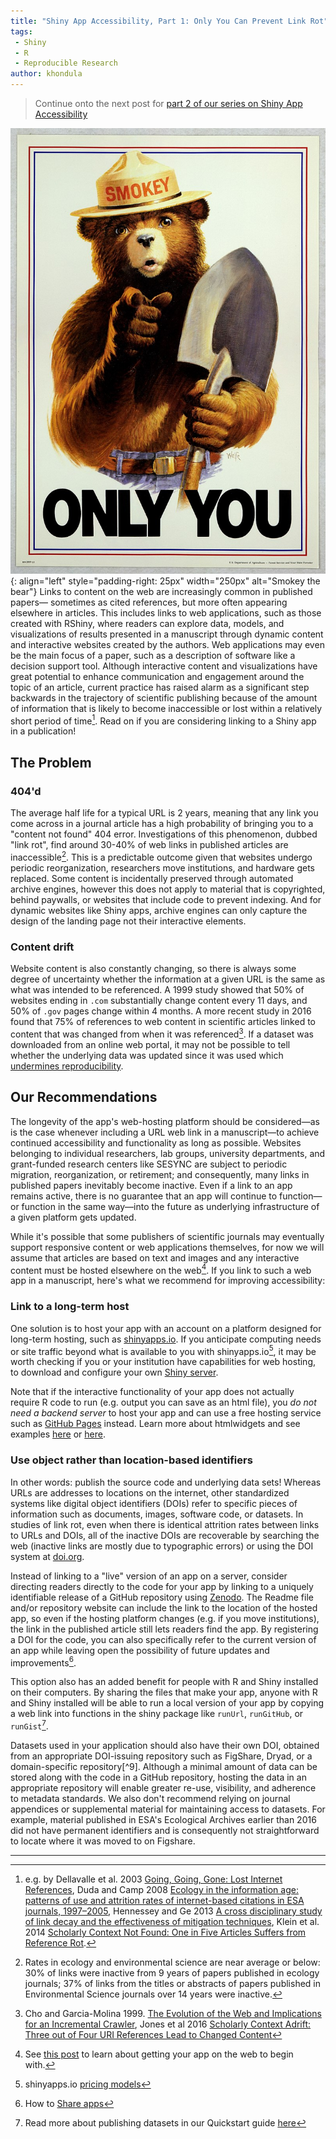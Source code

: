 ```yaml
---
title: "Shiny App Accessibility, Part 1: Only You Can Prevent Link Rot"
tags:
 - Shiny
 - R
 - Reproducible Research
author: khondula
---
```


> Continue onto the next post for [part 2 of our series on Shiny App Accessibility](https://cyberhelp.sesync.org/blog/shiny-accessibility.html)

![](/assets/images/only-you.jpg){: align="left" style="padding-right: 25px" width="250px" alt="Smokey the bear"} Links to content on the web are increasingly common in published papers&mdash; sometimes as cited references, but more often appearing elsewhere in articles. This includes links to web applications, such as those created with RShiny, where readers can explore data, models, and visualizations of results presented in a manuscript through dynamic content and interactive websites created by the authors. Web applications may even be the main focus of a paper, such as a description of software like a decision support tool. Although interactive content and visualizations have great potential to enhance communication and engagement around the topic of an article, current practice has raised alarm as a significant step backwards in the trajectory of scientific publishing because of the amount of information that is likely to become inaccessible or lost within a relatively short period of time[^1]. Read on if you are considering linking to a Shiny app in a publication!

<!--break-->

## The Problem 

### 404'd

The average half life for a typical URL is 2 years, meaning that any link you come across in a journal article has a high probability of bringing you to a "content not found" 404 error. Investigations of this phenomenon, dubbed "link rot", find around 30-40% of web links in published articles are inaccessible[^2]. This is a predictable outcome given that websites undergo periodic reorganization, researchers move institutions, and hardware gets replaced. Some content is incidentally preserved through automated archive engines, however this does not apply to material that is copyrighted, behind paywalls, or websites that include code to prevent indexing. And for dynamic websites like Shiny apps, archive engines can only capture the design of the landing page not their interactive elements. 

### Content drift

Website content is also constantly changing, so there is always some degree of uncertainty whether the information at a given URL is the same as what was intended to be referenced. A 1999 study showed that 50% of websites ending in `.com` substantially change content every 11 days, and 50% of `.gov` pages change within 4 months. A more recent study in 2016 found that 75% of references to web content in scientific articles linked to content that was changed from when it was referenced[^3]. If a dataset was downloaded from an online web portal, it may not be possible to tell whether the underlying data was updated since it was used which [undermines reproducibility]( https://doi.org/10.1029/2020EO151665).    

## Our Recommendations

The longevity of the app's web-hosting platform should be considered&mdash;as is the case whenever including a URL web link in a manuscript&mdash;to achieve continued accessibility and functionality as long as possible. Websites belonging to individual researchers, lab groups, university departments, and grant-funded research centers like SESYNC are subject to periodic migration, reorganization, or retirement; and consequently, many links in published papers inevitably become inactive. Even if a link to an app remains active, there is no guarantee that an app will continue to function&mdash;or function in the same way&mdash;into the future as underlying infrastructure of a given platform gets updated.

While it's possible that some publishers of scientific journals may eventually support responsive content or web applications themselves, for now we will assume that articles are based on text and images and any interactive content must be hosted elsewhere on the web[^4]. If you link to such a web app in a manuscript, here's what we recommend for improving accessibility:

### Link to a long-term host

One solution is to host your app with an account on a platform designed for long-term hosting, such as [shinyapps.io](https://docs.rstudio.com/shinyapps.io/). If you anticipate computing needs or site traffic beyond what is available to you with shinyapps.io[^5], it may be worth checking if you or your institution have capabilities for web hosting, to download and configure your own [Shiny server](https://github.com/rstudio/shiny-server/blob/master/README.md). 

Note that if the interactive functionality of your app does not actually require R code to run (e.g. output you can save as an html file), you *do not need a backend server* to host your app and can use a free hosting service such as [GitHub Pages](https://pages.github.com/) instead. Learn more about htmlwidgets and see examples [here](https://bookdown.org/yihui/rmarkdown/html-widgets.html) or [here](http://www.htmlwidgets.org/showcase_leaflet.html). 

### Use object rather than location-based identifiers

In other words: publish the source code and underlying data sets! Whereas URLs are addresses to locations on the internet, other standardized systems like digital object identifiers (DOIs) refer to specific pieces of information such as documents, images, software code, or datasets. In studies of link rot, even when there is identical attrition rates between links to URLs and DOIs, all of the inactive DOIs are recoverable by searching the web (inactive links are mostly due to typographic errors) or using the DOI system at [doi.org](https://www.doi.org/).

Instead of linking to a "live" version of an app on a server, consider directing readers directly to the code for your app by linking to a uniquely identifiable release of a GitHub repository using [Zenodo](https://guides.github.com/activities/citable-code/). The Readme file and/or repository website can include the link to the location of the hosted app, so even if the hosting platform changes (e.g. if you move institutions), the link in the published article still lets readers find the app. By registering a DOI for the code, you can also specifically refer to the current version of an app while leaving open the possibility of future updates and improvements[^7]. 

This option also has an added benefit for people with R and Shiny installed on their computers. By sharing the files that make your app, anyone with R and Shiny installed will be able to run a local version of your app by copying a web link into functions in the shiny package like `runUrl`, `runGitHub`, or `runGist`[^8].

Datasets used in your application should also have their own DOI, obtained from an appropriate DOI-issuing repository such as FigShare, Dryad, or a domain-specific repository[^9]. Although a minimal amount of data can be stored along with the code in a GitHub repository, hosting the data in an appropriate repository will enable greater re-use, visibility, and adherence to metadata standards. We also don't recommend relying on journal appendices or supplemental material for maintaining access to datasets. For example, material published in ESA's Ecological Archives earlier than 2016 did not have permanent identifiers and is consequently not straightforward to locate where it was moved to on Figshare.   

---

[^1]: e.g. by Dellavalle et al. 2003 [Going, Going, Gone: Lost Internet References](https://doi.org/10.1126/science.1088234), Duda and Camp 2008 [Ecology in the information age: patterns of use and attrition rates of internet-based citations in ESA journals, 1997–2005](https://www.jstor.org/stable/20440844), Hennessey and Ge 2013 [A cross disciplinary study of link decay and the effectiveness of mitigation techniques](https://dx.doi.org/10.1186%2F1471-2105-14-S14-S5), Klein et al. 2014 [Scholarly Context Not Found: One in Five Articles Suffers from Reference Rot](https://doi.org/10.1371/journal.pone.0115253).
[^2]: Rates in ecology and environmental science are near average or below: 30% of links were inactive from 9 years of papers published in ecology journals; 37% of links from the titles or abstracts of papers published in Environmental Science journals over 14 years were inactive.
[^3]: Cho and Garcia-Molina 1999. [The Evolution of the Web and Implications for an Incremental Crawler](http://ilpubs.stanford.edu:8090/376/1/1999-22.pdf), Jones et al 2016 [Scholarly Context Adrift: Three out of Four URI References Lead to Changed Content](https://doi.org/10.1371/journal.pone.0171057)
[^4]: See [this post](https://cyberhelp.sesync.org/blog/shiny-sharing.html) to learn about getting your app on the web to begin with.
[^5]: shinyapps.io [pricing models](https://www.shinyapps.io/#pricing)
[^6]: Zenodo mints both a specific version DOI and a "concept" DOI that will always link to the lastest release of a GitHub repository. Learn more about versioning DOIs on [Zenodo's FAQ page](https://help.zenodo.org/#versioning)
[^7]: How to [Share apps](https://shiny.rstudio.com/tutorial/written-tutorial/lesson7/)
[^8]: Read more about publishing datasets in our Quickstart guide [here](https://cyberhelp.sesync.org/quickstart/sharing-data-products.html)

